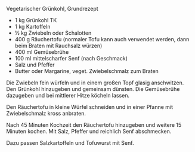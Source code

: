 Vegetarischer Grünkohl, Grundrezept

* 1 kg Grünkohl TK
* 1 kg Kartoffeln
* ½ kg Zwiebeln oder Schalotten
* 400 g Räuchertofu (normaler Tofu kann auch verwendet werden, dann beim Braten
  mit Rauchsalz würzen)
* 400 ml Gemüsebrühe
* 100 ml mittelscharfer Senf (nach Geschmack)
* Salz und Pfeffer
* Butter oder Margarine, veget. Zwiebelschmalz zum Braten

Die Zwiebeln fein würfeln und in einem großen Topf glasig anschwitzen. Den Grünkohl
hinzugeben und gemeinsam dünsten. Die Gemüsebrühe dazugeben und bei mittlerer Hitze
köcheln lassen.

Den Räuchertofu in kleine Würfel schneiden und in einer Pfanne mit
Zwiebelschmalz kross anbraten.

Nach 45 Minuten Kochzeit den Räuchertofu hinzugeben und weitere 15 Minuten
kochen. Mit Salz, Pfeffer und reichlich Senf abschmecken.

Dazu passen Salzkartoffeln und Tofuwurst mit Senf.

